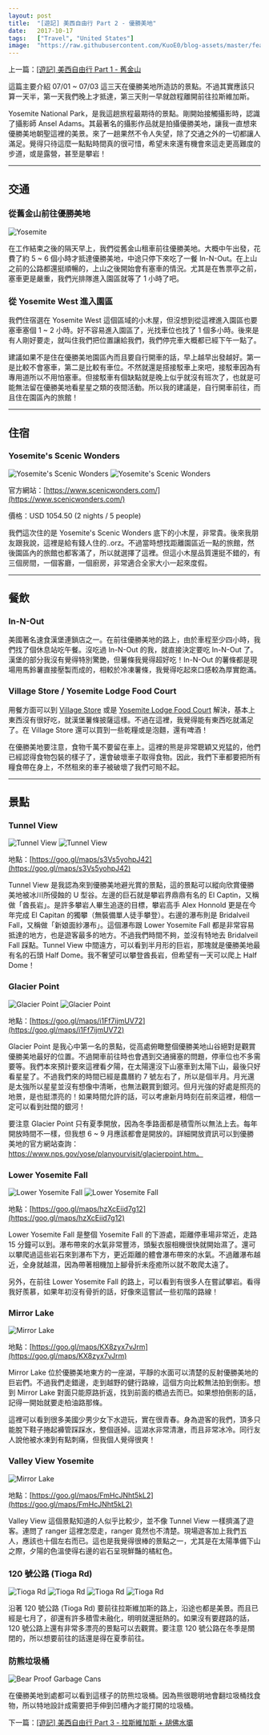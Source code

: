 ```yaml
---
layout: post
title:  "[遊記] 美西自由行 Part 2 - 優勝美地"
date:   2017-10-17
tags:   ["Travel", "United States"]
image:  "https://raw.githubusercontent.com/KuoE0/blog-assets/master/feature-photos/2017-10-17-travel-west-us-part-2-yosemite.jpg"
---
```


上一篇：[[遊記] 美西自由行 Part 1 - 舊金山](https://blog.kuoe0.tw/posts/2017/10/16/travel-west-us-part-1-san-francisco/)

這篇主要介紹 07/01 ~ 07/03 這三天在優勝美地所造訪的景點。不過其實應該只算一天半，第一天我們晚上才抵達，第三天則一早就啟程離開前往拉斯維加斯。

Yosemite National Park，是我這趟旅程最期待的景點。剛開始接觸攝影時，認識了攝影師 Ansel Adams。其最著名的攝影作品就是拍攝優勝美地，讓我一直想來優勝美地朝聖這裡的美景。來了一趟果然不令人失望，除了交通之外的一切都讓人滿足。覺得只待這麼一點點時間真的很可惜，希望未來還有機會來這走更高難度的步道，或是露營，甚至是攀岩！

---

## 交通

### 從舊金山前往優勝美地

![Yosemite](https://raw.githubusercontent.com/KuoE0/blog-assets/master/content-photos/2017-10-17-travel-west-us-part-2-yosemite-01.jpg)

在工作結束之後的隔天早上，我們從舊金山租車前往優勝美地。大概中午出發，花費了約 5 ~ 6 個小時才抵達優勝美地，中途只停下來吃了一餐 In-N-Out。在上山之前的公路都還挺順暢的，上山之後開始會有塞車的情況。尤其是在售票亭之前，塞車更是嚴重，我們光排隊進入園區就等了 1 小時了吧。

### 從 Yosemite West 進入園區

我們住宿選在 Yosemite West 這個區域的小木屋，但沒想到從這裡進入園區也要塞車塞個 1 ~ 2 小時。好不容易進入園區了，光找車位也找了 1 個多小時。後來是有人剛好要走，就叫住我們把位置讓給我們，我們停完車大概都已經下午一點了。

建議如果不是住在優勝美地園區內而且要自行開車的話，早上越早出發越好。第一是比較不會塞車，第二是比較有車位。不然就還是搭接駁車上來吧，接駁車因為有專用道所以不用怕塞車。但接駁車有個缺點就是晚上似乎就沒有班次了，也就是可能無法留在優勝美地看星星之類的夜間活動。所以我的建議是，自行開車前往，而且住在園區內的旅館！

---

## 住宿

### Yosemite's Scenic Wonders

![Yosemite's Scenic Wonders](https://raw.githubusercontent.com/KuoE0/blog-assets/master/content-photos/2017-10-17-travel-west-us-part-2-yosemite-02.jpg)
![Yosemite's Scenic Wonders](https://raw.githubusercontent.com/KuoE0/blog-assets/master/content-photos/2017-10-17-travel-west-us-part-2-yosemite-03.jpg)

官方網站：[https://www.scenicwonders.com/](https://www.scenicwonders.com/)

價格：USD 1054.50 (2 nights / 5 people)

我們這次住的是 Yosemite's Scenic Wonders 底下的小木屋，非常貴。後來我朋友跟我說，這裡是給有錢人住的..orz。不過當時想找距離園區近一點的旅館，然後園區內的旅館也都客滿了，所以就選擇了這裡。但這小木屋品質還挺不錯的，有三個房間，一個客廳，一個廚房，非常適合全家大小一起來度假。

---

## 餐飲

### In-N-Out

美國著名速食漢堡連鎖店之一。在前往優勝美地的路上，由於車程至少四小時，我們找了個休息站吃午餐。沒吃過 In-N-Out 的我，就直接決定要吃 In-N-Out 了。漢堡的部分我沒有覺得特別驚艷，但薯條我覺得超好吃！In-N-Out 的薯條都是現場用馬鈴薯直接壓製而成的，相較於冷凍薯條，我覺得吃起來口感較為厚實飽滿。

### Village Store / Yosemite Lodge Food Court

用餐方面可以到 [Village Store](https://goo.gl/maps/3vxADLJNoXG2) 或是 [Yosemite Lodge Food Court](https://goo.gl/maps/9vgRwDu1Mkr) 解決，基本上東西沒有很好吃，就漢堡薯條披薩這樣。不過在這裡，我覺得能有東西吃就滿足了。在 Village Store 還可以買到一些乾糧或是泡麵，還有啤酒！

在優勝美地要注意，食物千萬不要留在車上。這裡的熊是非常聰穎又兇猛的，他們已經認得食物包裝的樣子了，還會破壞車子取得食物。因此，我們下車都要把所有糧食帶在身上，不然租來的車子被破壞了我們可賠不起。

---

## 景點

### Tunnel View

![Tunnel View](https://raw.githubusercontent.com/KuoE0/blog-assets/master/content-photos/2017-10-17-travel-west-us-part-2-yosemite-04.jpg)
![Tunnel View](https://raw.githubusercontent.com/KuoE0/blog-assets/master/content-photos/2017-10-17-travel-west-us-part-2-yosemite-05.jpg)

地點：[https://goo.gl/maps/s3Vs5yohpJ42](https://goo.gl/maps/s3Vs5yohpJ42)

Tunnel View 是我認為來到優勝美地避光賞的景點，這的景點可以縱向欣賞優勝美地被冰川所侵蝕的 U 型谷。左邊的巨石就是攀岩界鼎鼎有名的 El Captin，又稱做「酋長岩」。是許多攀岩人畢生追逐的目標，攀岩高手 Alex Honnold 更是在今年完成 El Capitan 的獨攀（無裝備單人徒手攀登）。右邊的瀑布則是 Bridalveil Fall，又稱做「新娘面紗瀑布」。這個瀑布跟 Lower Yosemite Fall 都是非常容易抵達的地方，也是遊客最多的地方。不過我們時間不夠，並沒有特地去 Bridalveil Fall 踩點。Tunnel View 中間遠方，可以看到半月形的巨岩，那塊就是優勝美地最有名的石頭 Half Dome。我不奢望可以攀登酋長岩，但希望有一天可以爬上 Half Dome！

### Glacier Point

![Glacier Point](https://raw.githubusercontent.com/KuoE0/blog-assets/master/content-photos/2017-10-17-travel-west-us-part-2-yosemite-06.jpg)
![Glacier Point](https://raw.githubusercontent.com/KuoE0/blog-assets/master/content-photos/2017-10-17-travel-west-us-part-2-yosemite-07.jpg)

地點：[https://goo.gl/maps/i1Ff7ijmUV72](https://goo.gl/maps/i1Ff7ijmUV72)

Glacier Point 是我心中第一名的景點，從高處俯瞰整個優勝美地山谷絕對是觀賞優勝美地最好的位置。不過開車前往時也會遇到交通擁塞的問題，停車位也不多需要等。我們本來預計要來這裡看夕陽，在太陽還沒下山塞車到太陽下山，最後只好看星星了。不過我們來的時間已經是農曆約 7 號左右了，所以是個半月。月光還是太強所以星星並沒有想像中清晰，也無法觀賞到銀河。但月光強的好處是照亮的地景，是也挺漂亮的！如果時間允許的話，可以考慮新月時刻在前來這裡，相信一定可以看到壯闊的銀河！

要注意 Glacier Point 只有夏季開放，因為冬季路面都是積雪所以無法上去。每年開放時間不一樣，但我想 6 ~ 9 月應該都會是開放的。詳細開放資訊可以到優勝美地的官方網站查詢：https://www.nps.gov/yose/planyourvisit/glacierpoint.htm。


### Lower Yosemite Fall

![Lower Yosemite Fall](https://raw.githubusercontent.com/KuoE0/blog-assets/master/content-photos/2017-10-17-travel-west-us-part-2-yosemite-08.jpg)
![Lower Yosemite Fall](https://raw.githubusercontent.com/KuoE0/blog-assets/master/content-photos/2017-10-17-travel-west-us-part-2-yosemite-09.jpg)

地點：[https://goo.gl/maps/hzXcEiid7g12](https://goo.gl/maps/hzXcEiid7g12)

Lower Yosemite Fall 是整個 Yosemite Fall 的下游處，距離停車場非常近，走路 15 分鐘可以到。瀑布帶來的水氣非常豐沛，頭髮衣服相機很快就開始濕了。還可以攀爬過這些岩石來到瀑布下方，更近距離的體會瀑布帶來的水氣。不過離瀑布越近，全身就越濕，因為帶著相機加上腳骨折未痊癒所以就不敢爬太遠了。

另外，在前往 Lower Yosemite Fall 的路上，可以看到有很多人在嘗試攀岩。看得我好羨慕，如果年初沒有骨折的話，好像來這嘗試一些初階的路線！

### Mirror Lake

![Mirror Lake](https://raw.githubusercontent.com/KuoE0/blog-assets/master/content-photos/2017-10-17-travel-west-us-part-2-yosemite-10.jpg)

地點：[https://goo.gl/maps/KX8zyx7vJrm](https://goo.gl/maps/KX8zyx7vJrm)

Mirror Lake 位於優勝美地東方的一座湖，平靜的水面可以清楚的反射優勝美地的巨岩們。不過我們走錯邊，走到越野的健行路線，這個方向比較無法拍到倒影。想到 Mirror Lake 對面只能原路折返，找到前面的橋過去而已。如果想拍倒影的話，記得一開始就要走柏油路那條。

這裡可以看到很多美國少男少女下水遊玩，實在很青春。身為遊客的我們，頂多只能脫下鞋子捲起褲管踩踩水，整個遜掉。這湖水非常清澈，而且非常冰冷。同行友人說他被水凍到有點刺痛，但我個人覺得很爽！

### Valley View Yosemite

![Mirror Lake](https://raw.githubusercontent.com/KuoE0/blog-assets/master/content-photos/2017-10-17-travel-west-us-part-2-yosemite-11.jpg)

地點：[https://goo.gl/maps/FmHcJNht5kL2](https://goo.gl/maps/FmHcJNht5kL2)

Valley View 這個景點知道的人似乎比較少，並不像 Tunnel View 一樣擠滿了遊客。連問了 ranger 這裡怎麼走，ranger 竟然也不清楚。現場遊客加上我們五人，應該也十個左右而已。這也是我覺得很棒的景點之一，尤其是在太陽準備下山之際，夕陽的色溫使得右邊的岩石呈現鮮豔的橘紅色。

### 120 號公路 (Tioga Rd)

![Tioga Rd](https://raw.githubusercontent.com/KuoE0/blog-assets/master/content-photos/2017-10-17-travel-west-us-part-2-yosemite-12.jpg)
![Tioga Rd](https://raw.githubusercontent.com/KuoE0/blog-assets/master/content-photos/2017-10-17-travel-west-us-part-2-yosemite-13.jpg)
![Tioga Rd](https://raw.githubusercontent.com/KuoE0/blog-assets/master/content-photos/2017-10-17-travel-west-us-part-2-yosemite-14.jpg)
![Tioga Rd](https://raw.githubusercontent.com/KuoE0/blog-assets/master/content-photos/2017-10-17-travel-west-us-part-2-yosemite-15.jpg)

沿著 120 號公路 (Tioga Rd) 要前往拉斯維加斯的路上，沿途也都是美景。而且已經是七月了，卻還有許多積雪未融化，明明就還挺熱的。如果沒有要趕路的話，120 號公路上還有非常多漂亮的景點可以去觀賞。要注意 120 號公路在冬季是關閉的，所以想要前往的話還是得在夏季前往。

### 防熊垃圾桶

![Bear Proof Garbage Cans](https://raw.githubusercontent.com/KuoE0/blog-assets/master/content-photos/2017-10-17-travel-west-us-part-2-yosemite-16.jpg)

在優勝美地到處都可以看到這樣子的防熊垃圾桶。因為熊很聰明地會翻垃圾桶找食物，所以特地設計成需要把手伸到凹槽內才能打開的垃圾桶。

下一篇：[[遊記] 美西自由行 Part 3 - 拉斯維加斯 + 胡佛水壩](https://blog.kuoe0.tw/posts/2017/10/18/travel-west-us-part-3-las-vegas-hoover-dam/)

